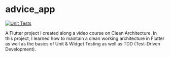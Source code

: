 # advice_app

[![Unit Tests](https://github.com/NightmindOfficial/advice_app/actions/workflows/unit-testing.yaml/badge.svg?branch=master)](https://github.com/NightmindOfficial/advice_app/actions/workflows/unit-testing.yaml)

A Flutter project I created along a video course on Clean Architecture. In this project, I learned how to maintain a clean working architecture in Flutter as well as the basics of Unit & Widget Testing as well as TDD (Test-Driven Development).
